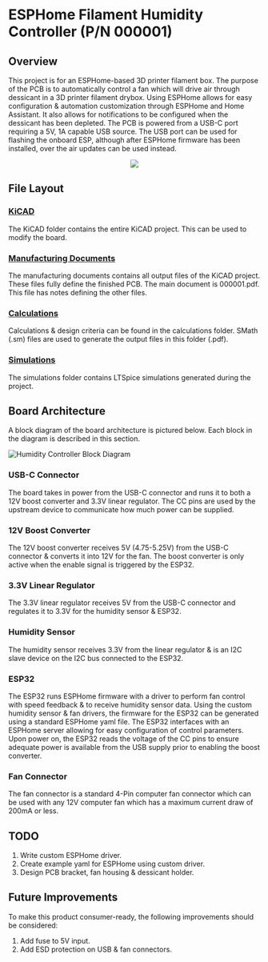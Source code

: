 # ESPHome Filament Humidity Controller (P/N 000001)
## Overview
This project is for an ESPHome-based 3D printer filament box. The purpose of the PCB is to automatically control a fan which will drive air through dessicant in a 3D printer filament drybox. Using ESPHome allows for easy configuration & automation customization through ESPHome and Home Assistant. It also allows for notifications to be configured when the dessicant has been depleted. The PCB is powered from a USB-C port requiring a 5V, 1A capable USB source. The USB port can be used for flashing the onboard ESP, although after ESPHome firmware has been installed, over the air updates can be used instead.
<p align="center">
  <img src="https://github.com/user-attachments/assets/fe235306-0792-43b7-bbaf-96aedf9506f5" />
</p>

## File Layout
### [KiCAD](KiCAD/)
The KiCAD folder contains the entire KiCAD project. This can be used to modify the board.
### [Manufacturing Documents](Manufacturing%20Documents/)
The manufacturing documents contains all output files of the KiCAD project. These files fully define the finished PCB. The main document is 000001.pdf. This file has notes defining the other files.
### [Calculations](Calculations/)
Calculations & design criteria can be found in the calculations folder. SMath (.sm) files are used to generate the output files in this folder (.pdf).
### [Simulations](Simulations/)
The simulations folder contains LTSpice simulations generated during the project.
## Board Architecture
A block diagram of the board architecture is pictured below. Each block in the diagram is described in this section.

![Humidity Controller Block Diagram](https://github.com/user-attachments/assets/2abd4bbb-881f-4515-8b6b-d2ff0941547a)

### USB-C Connector
The board takes in power from the USB-C connector and runs it to both a 12V boost converter and 3.3V linear regulator. The CC pins are used by the upstream device to communicate how much power can be supplied.
### 12V Boost Converter
The 12V boost converter receives 5V (4.75-5.25V) from the USB-C connector & converts it into 12V for the fan. The boost converter is only active when the enable signal is triggered by the ESP32.
### 3.3V Linear Regulator
The 3.3V linear regulator receives 5V from the USB-C connector and regulates it to 3.3V for the humidity sensor & ESP32.
### Humidity Sensor
The humidity sensor receives 3.3V from the linear regulator & is an I2C slave device on the I2C bus connected to the ESP32.
### ESP32
The ESP32 runs ESPHome firmware with a driver to perform fan control with speed feedback & to receive humidity sensor data. Using the custom humidity sensor & fan drivers, the firmware for the ESP32 can be generated using a standard ESPHome yaml file. The ESP32 interfaces with an ESPHome server allowing for easy configuration of control parameters. Upon power on, the ESP32 reads the voltage of the CC pins to ensure adequate power is available from the USB supply prior to enabling the boost converter.
### Fan Connector
The fan connector is a standard 4-Pin computer fan connector which can be used with any 12V computer fan which has a maximum current draw of 200mA or less.
## TODO
1. Write custom ESPHome driver.
2. Create example yaml for ESPHome using custom driver.
3. Design PCB bracket, fan housing & dessicant holder.
## Future Improvements
To make this product consumer-ready, the following improvements should be considered:
1. Add fuse to 5V input.
2. Add ESD protection on USB & fan connectors.
